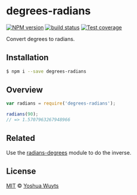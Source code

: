 # degrees-radians
[![NPM version][npm-image]][npm-url]
[![build status][travis-image]][travis-url]
[![Test coverage][coveralls-image]][coveralls-url]

Convert degrees to radians.

## Installation
```bash
$ npm i --save degrees-radians
```
## Overview
```js
var radians = require('degrees-radians');

radians(90);
// => 1.5707963267948966
```

## Related
Use the [radians-degrees](https://github.com/arthurvr/radians-degrees) module to do the inverse.

## License
[MIT](https://tldrlegal.com/license/mit-license) ©
[Yoshua Wuyts](yoshuawuyts.com)

[npm-image]: https://img.shields.io/npm/v/degrees-radians.svg?style=flat-square
[npm-url]: https://npmjs.org/package/degrees-radians
[travis-image]: https://img.shields.io/travis/yoshuawuyts/degrees-radians.svg?style=flat-square
[travis-url]: https://travis-ci.org/yoshuawuyts/degrees-radians
[coveralls-image]: https://img.shields.io/coveralls/yoshuawuyts/degrees-radians.svg?style=flat-square
[coveralls-url]: https://coveralls.io/r/yoshuawuyts/degrees-radians?branch=master
